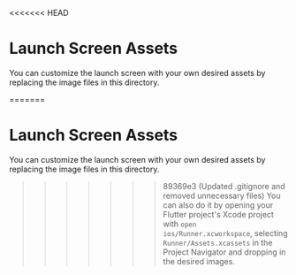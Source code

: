 <<<<<<< HEAD
# Launch Screen Assets

You can customize the launch screen with your own desired assets by replacing the image files in this directory.

=======
# Launch Screen Assets

You can customize the launch screen with your own desired assets by replacing the image files in this directory.

>>>>>>> 89369e3 (Updated .gitignore and removed unnecessary files)
You can also do it by opening your Flutter project's Xcode project with `open ios/Runner.xcworkspace`, selecting `Runner/Assets.xcassets` in the Project Navigator and dropping in the desired images.